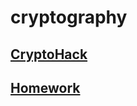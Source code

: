 # cryptography

## [CryptoHack](https://github.com/whynotkimhari/cryptography/tree/main/cryptohack%20problems)

## [Homework](exercises)
